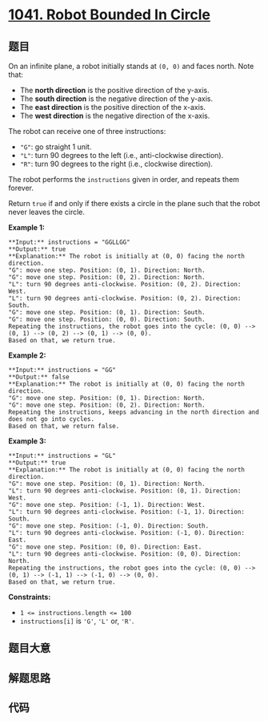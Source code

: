 # [1041. Robot Bounded In Circle](https://leetcode.com/problems/robot-bounded-in-circle)

## 题目

On an infinite plane, a robot initially stands at `(0, 0)` and faces north.
Note that:

  * The **north direction** is the positive direction of the y-axis.
  * The **south direction** is the negative direction of the y-axis.
  * The **east direction** is the positive direction of the x-axis.
  * The **west direction** is the negative direction of the x-axis.

The robot can receive one of three instructions:

  * `"G"`: go straight 1 unit.
  * `"L"`: turn 90 degrees to the left (i.e., anti-clockwise direction).
  * `"R"`: turn 90 degrees to the right (i.e., clockwise direction).

The robot performs the `instructions` given in order, and repeats them
forever.

Return `true` if and only if there exists a circle in the plane such that the
robot never leaves the circle.



**Example 1:**

    
    
    **Input:** instructions = "GGLLGG"
    **Output:** true
    **Explanation:** The robot is initially at (0, 0) facing the north direction.
    "G": move one step. Position: (0, 1). Direction: North.
    "G": move one step. Position: (0, 2). Direction: North.
    "L": turn 90 degrees anti-clockwise. Position: (0, 2). Direction: West.
    "L": turn 90 degrees anti-clockwise. Position: (0, 2). Direction: South.
    "G": move one step. Position: (0, 1). Direction: South.
    "G": move one step. Position: (0, 0). Direction: South.
    Repeating the instructions, the robot goes into the cycle: (0, 0) --> (0, 1) --> (0, 2) --> (0, 1) --> (0, 0).
    Based on that, we return true.
    

**Example 2:**

    
    
    **Input:** instructions = "GG"
    **Output:** false
    **Explanation:** The robot is initially at (0, 0) facing the north direction.
    "G": move one step. Position: (0, 1). Direction: North.
    "G": move one step. Position: (0, 2). Direction: North.
    Repeating the instructions, keeps advancing in the north direction and does not go into cycles.
    Based on that, we return false.
    

**Example 3:**

    
    
    **Input:** instructions = "GL"
    **Output:** true
    **Explanation:** The robot is initially at (0, 0) facing the north direction.
    "G": move one step. Position: (0, 1). Direction: North.
    "L": turn 90 degrees anti-clockwise. Position: (0, 1). Direction: West.
    "G": move one step. Position: (-1, 1). Direction: West.
    "L": turn 90 degrees anti-clockwise. Position: (-1, 1). Direction: South.
    "G": move one step. Position: (-1, 0). Direction: South.
    "L": turn 90 degrees anti-clockwise. Position: (-1, 0). Direction: East.
    "G": move one step. Position: (0, 0). Direction: East.
    "L": turn 90 degrees anti-clockwise. Position: (0, 0). Direction: North.
    Repeating the instructions, the robot goes into the cycle: (0, 0) --> (0, 1) --> (-1, 1) --> (-1, 0) --> (0, 0).
    Based on that, we return true.
    



**Constraints:**

  * `1 <= instructions.length <= 100`
  * `instructions[i]` is `'G'`, `'L'` or, `'R'`.


## 题目大意

## 解题思路

## 代码

```javascript

```
